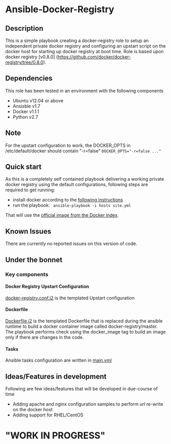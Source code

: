 # Ansible-Docker-Registry
## Description
This is a simple playbook creating a docker-registry role to setup an independent private docker registry and configuring an upstart script on the docker host for starting up docker registry at boot time. 
Role is based upon docker registry [v0.8.0] (https://github.com/docker/docker-registry/tree/0.8.0). 

## Dependencies
This role has been tested in an environment with the following components
 * Ubuntu v12.04 or above
 * Ansisble v1.7
 * Docker v1.1.1
 * Python v2.7

## Note
For the upstart configuration to work, the DOCKER_OPTS in /etc/default/docker should contain "-r=false"
`DOCKER_OPTS="-r=false ..."`

## Quick start
As this is a completely self contained playbook delivering a working private docker registry using the default configurations,
following steps are required to get running:
*  install docker according to the [following instructions](http://docs.docker.io/installation/#installation)
*  run the playbook: ` ansible-playbook -i hosts site.yml`
  
That will use the
[official image from the Docker index](https://index.docker.io/_/registry/).

## Known Issues
There are currently no reported issues on this version of code. 

## Under the bonnet
### Key components
#### Docker Registry Upstart Configuration
[docker-registry.conf.j2](roles/docker-registry/templates/docker-registry.conf.j2) is the templated Upstart configuration

#### Dockerfile
[Dockerfile.j2](roles/docker-registry/templates/Dockerfile.j2) is the templated Dockerfile that is replaced during the ansible runtime to build a docker container image called docker-registry/master. The playbook performs check using the docker_image tag to build an image only if there are changes in the code.

#### Tasks
Ansible tasks configuration are written in [main.yml](roles/docker-registry/tasks/main.yml)


## Ideas/Features in development
Following are few ideas/features that will be developed in due-course of time
 * Adding apache and nginx configuration samples to perform url re-write on the docker host
 * Adding support for RHEL/CentOS

"WORK IN PROGRESS"
===============
